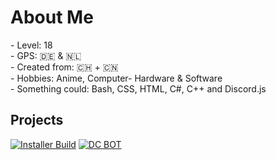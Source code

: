 <h1>About Me</h1>
- Level: 18 <br>
- GPS: 🇩🇪 & 🇳🇱 <br>
- Created from: 🇨🇭 + 🇨🇳<br>
- Hobbies: Anime, Computer- Hardware & Software<br>
- Something could: Bash, CSS, HTML, C#, C++ and Discord.js<br>
<h2>Projects</h2>

[![Installer Build](https://img.shields.io/badge/unofficial--BeamMP--Server--installer%20-OK-brightgreen?style=for-the-badge)](https://github.com/Kiznaiver-system/unofficial-BeamMP-Server-installer)
[![DC BOT](https://img.shields.io/badge/Discord--Music--Bot-ERROR-red?style=for-the-badge)](#)

